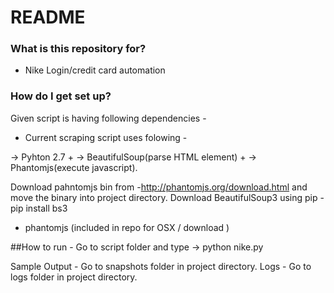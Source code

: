 # README #


### What is this repository for? ###

* Nike Login/credit card automation


### How do I get set up? ###
Given script is having following dependencies - 
* Current scraping script uses folowing - 

->  Pyhton 2.7 +
->  BeautifulSoup(parse HTML element) +
->  Phantomjs(execute javascript).


Download pahntomjs bin from -http://phantomjs.org/download.html and move the binary into project directory.
Download BeautifulSoup3 using pip - pip install bs3

* phantomjs (included in repo for OSX / download )

##How to run - 
Go to script folder and type -> python nike.py

Sample Output  - Go to snapshots folder in project directory.
Logs - Go to logs folder in project directory.
